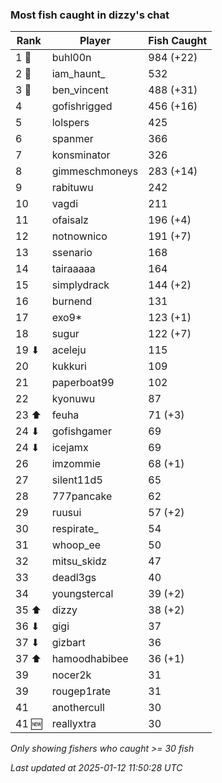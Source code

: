 ### Most fish caught in dizzy's chat
| Rank | Player | Fish Caught |
|------|--------|-----------|
| 1 🥇  | buhl00n  | 984 (+22) |
| 2 🥈  | iam_haunt_  | 532 |
| 3 🥉  | ben_vincent  | 488 (+31) |
| 4  | gofishrigged  | 456 (+16) |
| 5  | lolspers  | 425 |
| 6  | spanmer  | 366 |
| 7  | konsminator  | 326 |
| 8  | gimmeschmoneys  | 283 (+14) |
| 9  | rabituwu  | 242 |
| 10  | vagdi  | 211 |
| 11  | ofaisalz  | 196 (+4) |
| 12  | notnownico  | 191 (+7) |
| 13  | ssenario  | 168 |
| 14  | tairaaaaa  | 164 |
| 15  | simplydrack  | 144 (+2) |
| 16  | burnend  | 131 |
| 17  | exo9*  | 123 (+1) |
| 18  | sugur  | 122 (+7) |
| 19 ⬇ | aceleju  | 115 |
| 20  | kukkuri  | 109 |
| 21  | paperboat99  | 102 |
| 22  | kyonuwu  | 87 |
| 23 ⬆ | feuha  | 71 (+3) |
| 24 ⬇ | gofishgamer  | 69 |
| 24 ⬇ | icejamx  | 69 |
| 26  | imzommie  | 68 (+1) |
| 27  | silent11d5  | 65 |
| 28  | 777pancake  | 62 |
| 29  | ruusui  | 57 (+2) |
| 30  | respirate_  | 54 |
| 31  | whoop_ee  | 50 |
| 32  | mitsu_skidz  | 47 |
| 33  | deadl3gs  | 40 |
| 34  | youngstercal  | 39 (+2) |
| 35 ⬆ | dizzy  | 38 (+2) |
| 36 ⬇ | gigi  | 37 |
| 37 ⬇ | gizbart  | 36 |
| 37 ⬆ | hamoodhabibee  | 36 (+1) |
| 39  | nocer2k  | 31 |
| 39  | rougep1rate  | 31 |
| 41  | anothercull  | 30 |
| 41 🆕 | reallyxtra  | 30 |

_Only showing fishers who caught >= 30 fish_

_Last updated at 2025-01-12 11:50:28 UTC_
